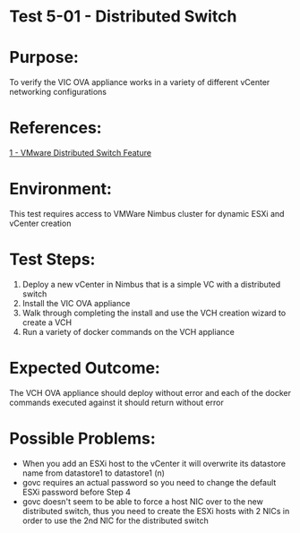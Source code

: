 Test 5-01 - Distributed Switch
=======

# Purpose:
To verify the VIC OVA appliance works in a variety of different vCenter networking configurations

# References:
[1 - VMware Distributed Switch Feature](https://www.vmware.com/products/vsphere/features/distributed-switch.html)

# Environment:
This test requires access to VMWare Nimbus cluster for dynamic ESXi and vCenter creation

# Test Steps:
1. Deploy a new vCenter in Nimbus that is a simple VC with a distributed switch
2. Install the VIC OVA appliance
3. Walk through completing the install and use the VCH creation wizard to create a VCH
4. Run a variety of docker commands on the VCH appliance

# Expected Outcome:
The VCH OVA appliance should deploy without error and each of the docker commands executed against it should return without error

# Possible Problems:
* When you add an ESXi host to the vCenter it will overwrite its datastore name from datastore1 to datastore1 (n)
* govc requires an actual password so you need to change the default ESXi password before Step 4
* govc doesn't seem to be able to force a host NIC over to the new distributed switch, thus you need to create the ESXi hosts with 2 NICs in order to use the 2nd NIC for the distributed switch
